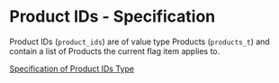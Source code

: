 # Product IDs - Specification

Product IDs (`product_ids`) are of value type Products (`products_t`) and contain a list of Products the current flag item applies to.

[Specification of Product IDs Type](types/products-spec.en.md)
